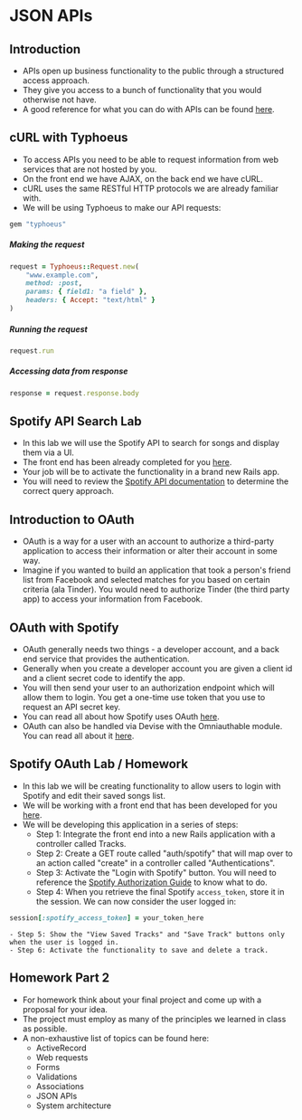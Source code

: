 # JSON APIs

## Introduction
- APIs open up business functionality to the public through a structured access approach.
- They give you access to a bunch of functionality that you would otherwise not have.
- A good reference for what you can do with APIs can be found [here](https://www.producthunt.com/e/an-api-for-everything).

## cURL with Typhoeus
- To access APIs you need to be able to request information from web services that are not hosted by you.
- On the front end we have AJAX, on the back end we have cURL.
- cURL uses the same RESTful HTTP protocols we are already familiar with.
- We will be using Typhoeus to make our API requests:

```ruby
gem "typhoeus"
```

##### Making the request

```ruby
request = Typhoeus::Request.new(
    "www.example.com",
    method: :post,
    params: { field1: "a field" },
    headers: { Accept: "text/html" }
)
```

##### Running the request

```ruby
request.run
```

##### Accessing data from response

```ruby
response = request.response.body
```

## Spotify API Search Lab
- In this lab we will use the Spotify API to search for songs and display them via a UI.
- The front end has been already completed for you [here](spotify_song_search/).
- Your job will be to activate the functionality in a brand new Rails app.
- You will need to review the [Spotify API documentation](https://developer.spotify.com/web-api/) to determine the correct query approach.

## Introduction to OAuth
- OAuth is a way for a user with an account to authorize a third-party application to access their information or alter their account in some way.
- Imagine if you wanted to build an application that took a person's friend list from Facebook and selected matches for you based on certain criteria (ala Tinder). You would need to authorize Tinder (the third party app) to access your information from Facebook.

## OAuth with Spotify
- OAuth generally needs two things - a developer account, and a back end service that provides the authentication.
- Generally when you create a developer account you are given a client id and a client secret code to identify the app.
- You will then send your user to an authorization endpoint which will allow them to login. You get a one-time use token that you use to request an API secret key.
- You can read all about how Spotify uses OAuth [here](https://developer.spotify.com/web-api/authorization-guide/).
- OAuth can also be handled via Devise with the Omniauthable module. You can read all about it [here](https://github.com/plataformatec/devise/wiki/OmniAuth:-Overview).

## Spotify OAuth Lab / Homework
- In this lab we will be creating functionality to allow users to login with Spotify and edit their saved songs list.
- We will be working with a front end that has been developed for you [here](spotify_song_search/).
- We will be developing this application in a series of steps:
	- Step 1: Integrate the front end into a new Rails application with a controller called Tracks.
	- Step 2: Create a GET route called "auth/spotify" that will map over to an action called "create" in a controller called "Authentications".
	- Step 3: Activate the "Login with Spotify" button. You will need to reference the [Spotify Authorization Guide](https://developer.spotify.com/web-api/authorization-guide/) to know what to do.
	- Step 4: When you retrieve the final Spotify `access_token`, store it in the session. We can now consider the user logged in:

```ruby
session[:spotify_access_token] = your_token_here
```

	- Step 5: Show the "View Saved Tracks" and "Save Track" buttons only when the user is logged in.
	- Step 6: Activate the functionality to save and delete a track.

## Homework Part 2
- For homework think about your final project and come up with a proposal for your idea.
- The project must employ as many of the principles we learned in class as possible.
- A non-exhaustive list of topics can be found here:
	- ActiveRecord
	- Web requests
	- Forms
	- Validations
	- Associations
	- JSON APIs
	- System architecture